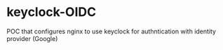 # keyclock-OIDC
POC that configures nginx to use keyclock for authntication with identity provider (Google)
